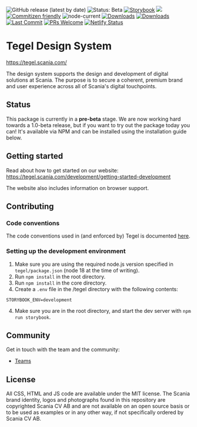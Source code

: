 ![GitHub release (latest by date)](https://img.shields.io/github/v/release/scania-digital-design-system/tegel)
![Status: Beta](https://img.shields.io/badge/status-beta-red)
[![Storybook](https://img.shields.io/badge/docs-storybook-ff69b4)](https://tegel-storybook.netlify.app/)
![](https://img.shields.io/github/license/scania-digital-design-system/tegel)
[![Commitizen friendly](https://img.shields.io/badge/commitizen-friendly-brightgreen.svg)](http://commitizen.github.io/cz-cli/)
![node-current](https://img.shields.io/badge/Node.js-18-orange)
[![Downloads](https://img.shields.io/npm/dy/@scania/tegel?color=f4c430)](https://www.npmjs.com/package/@scania/tegel)
[![Downloads](https://img.shields.io/npm/dw/@scania/tegel?color=76a4ed)](https://www.npmjs.com/package/@scania/tegel)
[![Last Commit](https://img.shields.io/github/last-commit/scania-digital-design-system/tegel)](https://github.com/scania-digital-design-system/tegel/commits/main)
[![PRs Welcome](https://img.shields.io/badge/PRs-welcome-brightgreen.svg)](https://github.com/scania-digital-design-system/tegel/pulls)
[![Netlify Status](https://api.netlify.com/api/v1/badges/8070a4bb-ed31-4125-86aa-0c6140c55e73/deploy-status)](https://app.netlify.com/sites/tegel-storybook/deploys)



# Tegel Design System

https://tegel.scania.com/

The design system supports the design and development of digital solutions at Scania. The purpose is to secure a coherent, premium brand and user experience across all of Scania's digital touchpoints.

## Status

This package is currently in a **pre-beta** stage. We are now working hard towards a 1.0-beta release, but if you want to try out the package today you can! It's available via NPM and can be installed using the installation guide below.

## Getting started

Read about how to get started on our website: https://tegel.scania.com/development/getting-started-development

The website also includes information on browser support.

## Contributing

### Code conventions

The code conventions used in (and enforced by) Tegel is documented [here](https://github.com/scania-digital-design-system/tegel/blob/main/.github/CODE_STYLE.md).

### Setting up the development environment

1. Make sure you are using the required node.js version specified in `tegel/package.json` (node 18 at the time of writing).
2. Run `npm install` in the root directory.
3. Run `npm install` in the core directory.
3. Create a `.env` file in the /tegel directory with the following contents:

```
STORYBOOK_ENV=development
```

4. Make sure you are in the root directory, and start the dev server with `npm run storybook`.

## Community

Get in touch with the team and the community:

- [Teams](https://teams.microsoft.com/l/team/19%3a1257007a64d44c64954acca27a9d4b46%40thread.skype/conversations?groupId=79f9bfeb-73e2-424d-9477-b236191ece5e&tenantId=3bc062e4-ac9d-4c17-b4dd-3aad637ff1ac)

## License

All CSS, HTML and JS code are available under the MIT license. The Scania brand identity, logos and photographs found in this repository are copyrighted Scania CV AB and are not available on an open source basis or to be used as examples or in any other way, if not specifically ordered by Scania CV AB.
